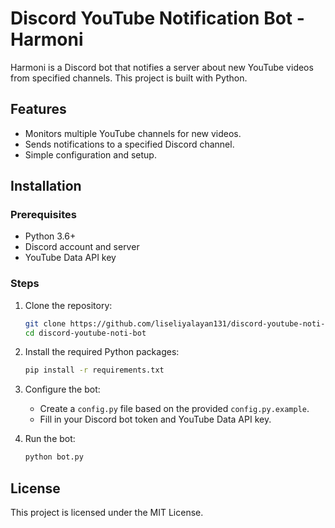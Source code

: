 # Discord YouTube Notification Bot - Harmoni

Harmoni is a Discord bot that notifies a server about new YouTube videos from specified channels. This project is built with Python.

## Features
- Monitors multiple YouTube channels for new videos.
- Sends notifications to a specified Discord channel.
- Simple configuration and setup.

## Installation

### Prerequisites
- Python 3.6+
- Discord account and server
- YouTube Data API key

### Steps
1. Clone the repository:
    ```sh
    git clone https://github.com/liseliyalayan131/discord-youtube-noti-bot.git
    cd discord-youtube-noti-bot
    ```
2. Install the required Python packages:
    ```sh
    pip install -r requirements.txt
    ```
3. Configure the bot:
    - Create a `config.py` file based on the provided `config.py.example`.
    - Fill in your Discord bot token and YouTube Data API key.

4. Run the bot:
    ```sh
    python bot.py
    ```

## License
This project is licensed under the MIT License.
